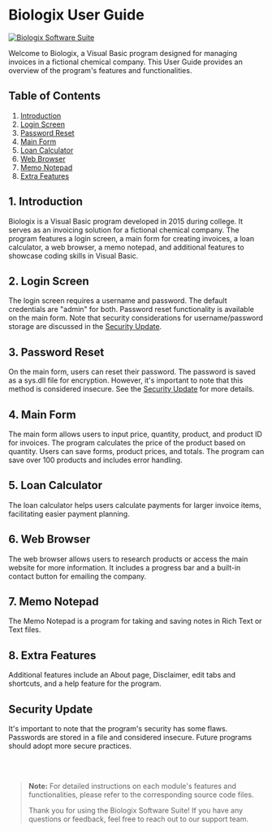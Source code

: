 # Biologix User Guide
[![Biologix Software Suite](https://img.shields.io/badge/Biologix%20Software%20Suite-v0.1-brightgreen)](https://github.com/visionthex/Biologix/blob/main/SourceCode/MainProgram.vb)

Welcome to Biologix, a Visual Basic program designed for managing invoices in a fictional chemical company. This User Guide provides an overview of the program's features and functionalities.

## Table of Contents
1. [Introduction](#introduction)
2. [Login Screen](#login-screen)
3. [Password Reset](#password-reset)
4. [Main Form](#main-form)
5. [Loan Calculator](#loan-calculator)
6. [Web Browser](#web-browser)
7. [Memo Notepad](#memo-notepad)
8. [Extra Features](#extra-features)

## 1. Introduction <a name="introduction"></a>

Biologix is a Visual Basic program developed in 2015 during college. It serves as an invoicing solution for a fictional chemical company. The program features a login screen, a main form for creating invoices, a loan calculator, a web browser, a memo notepad, and additional features to showcase coding skills in Visual Basic.

## 2. Login Screen <a name="login-screen"></a>

The login screen requires a username and password. The default credentials are "admin" for both. Password reset functionality is available on the main form. Note that security considerations for username/password storage are discussed in the [Security Update](#password-reset).

## 3. Password Reset <a name="password-reset"></a>

On the main form, users can reset their password. The password is saved as a sys.dll file for encryption. However, it's important to note that this method is considered insecure. See the [Security Update](#password-reset) for more details.

## 4. Main Form <a name="main-form"></a>

The main form allows users to input price, quantity, product, and product ID for invoices. The program calculates the price of the product based on quantity. Users can save forms, product prices, and totals. The program can save over 100 products and includes error handling.

## 5. Loan Calculator <a name="loan-calculator"></a>

The loan calculator helps users calculate payments for larger invoice items, facilitating easier payment planning.

## 6. Web Browser <a name="web-browser"></a>

The web browser allows users to research products or access the main website for more information. It includes a progress bar and a built-in contact button for emailing the company.

## 7. Memo Notepad <a name="memo-notepad"></a>

The Memo Notepad is a program for taking and saving notes in Rich Text or Text files.

## 8. Extra Features <a name="extra-features"></a>

Additional features include an About page, Disclaimer, edit tabs and shortcuts, and a help feature for the program.

## Security Update

It's important to note that the program's security has some flaws. Passwords are stored in a file and considered insecure. Future programs should adopt more secure practices.

<br><br>

> __Note:__ For detailed instructions on each module's features and functionalities, please refer to the corresponding source code files.
>
> Thank you for using the Biologix Software Suite! If you have any questions or feedback, feel free to reach out to our support team.
